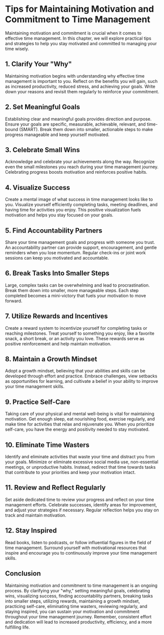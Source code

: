 Tips for Maintaining Motivation and Commitment to Time Management
=============================================================================

Maintaining motivation and commitment is crucial when it comes to effective time management. In this chapter, we will explore practical tips and strategies to help you stay motivated and committed to managing your time wisely.

**1. Clarify Your "Why"**
-------------------------

Maintaining motivation begins with understanding why effective time management is important to you. Reflect on the benefits you will gain, such as increased productivity, reduced stress, and achieving your goals. Write down your reasons and revisit them regularly to reinforce your commitment.

**2. Set Meaningful Goals**
---------------------------

Establishing clear and meaningful goals provides direction and purpose. Ensure your goals are specific, measurable, achievable, relevant, and time-bound (SMART). Break them down into smaller, actionable steps to make progress manageable and keep yourself motivated.

**3. Celebrate Small Wins**
---------------------------

Acknowledge and celebrate your achievements along the way. Recognize even the small milestones you reach during your time management journey. Celebrating progress boosts motivation and reinforces positive habits.

**4. Visualize Success**
------------------------

Create a mental image of what success in time management looks like to you. Visualize yourself efficiently completing tasks, meeting deadlines, and having time for activities you enjoy. This positive visualization fuels motivation and helps you stay focused on your goals.

**5. Find Accountability Partners**
-----------------------------------

Share your time management goals and progress with someone you trust. An accountability partner can provide support, encouragement, and gentle reminders when you lose momentum. Regular check-ins or joint work sessions can keep you motivated and accountable.

**6. Break Tasks Into Smaller Steps**
-------------------------------------

Large, complex tasks can be overwhelming and lead to procrastination. Break them down into smaller, more manageable steps. Each step completed becomes a mini-victory that fuels your motivation to move forward.

**7. Utilize Rewards and Incentives**
-------------------------------------

Create a reward system to incentivize yourself for completing tasks or reaching milestones. Treat yourself to something you enjoy, like a favorite snack, a short break, or an activity you love. These rewards serve as positive reinforcement and help maintain motivation.

**8. Maintain a Growth Mindset**
--------------------------------

Adopt a growth mindset, believing that your abilities and skills can be developed through effort and practice. Embrace challenges, view setbacks as opportunities for learning, and cultivate a belief in your ability to improve your time management skills.

**9. Practice Self-Care**
-------------------------

Taking care of your physical and mental well-being is vital for maintaining motivation. Get enough sleep, eat nourishing food, exercise regularly, and make time for activities that relax and rejuvenate you. When you prioritize self-care, you have the energy and positivity needed to stay motivated.

**10. Eliminate Time Wasters**
------------------------------

Identify and eliminate activities that waste your time and distract you from your goals. Minimize or eliminate excessive social media use, non-essential meetings, or unproductive habits. Instead, redirect that time towards tasks that contribute to your priorities and keep your motivation intact.

**11. Review and Reflect Regularly**
------------------------------------

Set aside dedicated time to review your progress and reflect on your time management efforts. Celebrate successes, identify areas for improvement, and adjust your strategies if necessary. Regular reflection helps you stay on track and maintain motivation.

**12. Stay Inspired**
---------------------

Read books, listen to podcasts, or follow influential figures in the field of time management. Surround yourself with motivational resources that inspire and encourage you to continuously improve your time management skills.

Conclusion
----------

Maintaining motivation and commitment to time management is an ongoing process. By clarifying your "why," setting meaningful goals, celebrating wins, visualizing success, finding accountability partners, breaking tasks into smaller steps, utilizing rewards, maintaining a growth mindset, practicing self-care, eliminating time wasters, reviewing regularly, and staying inspired, you can sustain your motivation and commitment throughout your time management journey. Remember, consistent effort and dedication will lead to increased productivity, efficiency, and a more fulfilling life.
